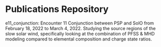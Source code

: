 # Publications Repository

e11_conjunction: Encounter 11 Conjunction between PSP and SolO from February 18, 2022 to March 4, 2022. Studying the source regions of the slow solar wind, specifically looking at the combination of PFSS & MHD modeling compared to elemental composition and charge state ratios.
